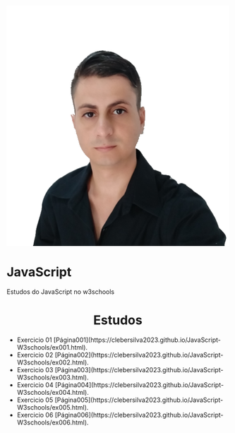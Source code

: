 <img src= "Imagens\foto.png">

# JavaScript
 Estudos do JavaScript no w3schools
<h1 align="center"> Estudos </h1>

<ul> 

<li>Exercicio 01 [Página001](https://clebersilva2023.github.io/JavaScript-W3schools/ex001.html).</li>
<li>Exercicio 02 [Página002](https://clebersilva2023.github.io/JavaScript-W3schools/ex002.html).</li>
<li>Exercicio 03 [Página003](https://clebersilva2023.github.io/JavaScript-W3schools/ex003.html).</li>
<li>Exercicio 04 [Página004](https://clebersilva2023.github.io/JavaScript-W3schools/ex004.html).</li>
<li>Exercicio 05 [Página005](https://clebersilva2023.github.io/JavaScript-W3schools/ex005.html).</li>
<li>Exercicio 06 [Página006](https://clebersilva2023.github.io/JavaScript-W3schools/ex006.html).</li>

</ul>